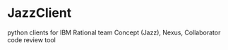 # JazzClient
python clients for IBM Rational team Concept (Jazz), Nexus, Collaborator code review tool 
